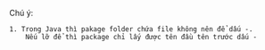 Chú ý:

    1. Trong Java thì pakage folder chứa file không nên để dấu -. 
        Nếu lỡ để thì package chỉ lấy được tên đầu tên trước dấu -